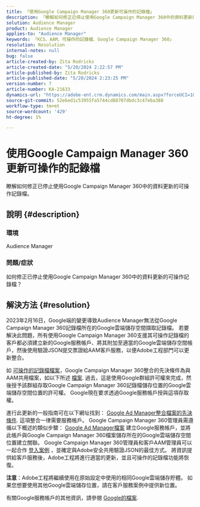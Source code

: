 ```yaml
---
title: 「使用Google Campaign Manager 360更新可操作的記錄檔」
description: 「瞭解如何修正已停止使用Google Campaign Manager 360中的資料更新的可操作記錄檔。」
solution: Audience Manager
product: Audience Manager
applies-to: "Audience Manager"
keywords: 「KCS、AAM、可操作的記錄檔、Google Campaign Manager 360」
resolution: Resolution
internal-notes: null
bug: false
article-created-by: Zita Rodricks
article-created-date: "5/20/2024 2:22:57 PM"
article-published-by: Zita Rodricks
article-published-date: "5/20/2024 2:23:25 PM"
version-number: 7
article-number: KA-21633
dynamics-url: "https://adobe-ent.crm.dynamics.com/main.aspx?forceUCI=1&pagetype=entityrecord&etn=knowledgearticle&id=ec5bf16f-b416-ef11-9f8a-6045bd026dc7"
source-git-commit: 52e6ed1c53955fa5744cd88707dbdc3c47eba388
workflow-type: tm+mt
source-wordcount: '429'
ht-degree: 1%

---
```


# 使用Google Campaign Manager 360更新可操作的記錄檔


瞭解如何修正已停止使用Google Campaign Manager 360中的資料更新的可操作記錄檔。

## 說明 {#description}


### <b>環境</b>

Audience Manager



### <b>問題/症狀</b>

如何修正已停止使用Google Campaign Manager 360中的資料更新的可操作記錄檔？


## 解決方法 {#resolution}


2023年2月16日，Google端的變更導致Audience Manager無法從Google Campaign Manager 360記錄檔所在的Google雲端儲存空間擷取記錄檔。 若要解決此問題，所有使用Google Campaign Manager 360支援其可操作記錄檔的客戶都必須建立新的Google服務帳戶、將其附加至適當的Google雲端儲存空間帳戶，然後使用驗證JSON提交票證給AAM客戶服務，以便Adobe工程部門可以更新整合。

如 [可操作的記錄檔檔案](https://experienceleague.adobe.com/docs/audience-manager/user-guide/implementation-integration-guides/media-data-integration/actionable-log-files.html?lang=en)，Google Campaign Manager 360整合的先決條件為與AAM共用檔案，如以下所述 [檔案](https://experienceleague.adobe.com/docs/audience-manager/user-guide/reporting/audience-optimization-reports/audience-optimization-advertisers/import-dcm.html?lang=en). 過去，這是使用Google群組許可權來完成，然後授予該群組存取Google Campaign Manager 360記錄檔儲存位置的Google雲端儲存空間位置的許可權。 Google現在要求透過Google服務帳戶授與這項存取權。

進行此更新的一般指南可在以下網址找到： [Google Ad Manager整合檔案的先決條件](https://experienceleague.adobe.com/docs/audience-manager/user-guide/reporting/audience-optimization-reports/audience-optimization-publishers/import-dfp.html?lang=en). 這項整合一律需要服務帳戶。 Google Campaign Manager 360管理員需遵循以下概述的類似步驟： [Google Ad Manager檔案](https://experienceleague.adobe.com/docs/audience-manager/user-guide/reporting/audience-optimization-reports/audience-optimization-publishers/import-dfp.html?lang=en) 建立Google服務帳戶，並將此帳戶與Google Campaign Manager 360檔案儲存所在的Google雲端儲存空間位置建立關聯。 Google Campaign Manager 360管理員和客戶AAM管理員可以一起合作 [登入案例](https://experienceleague.adobe.com/docs/customer-one/using/home.html) ，並確定與Adobe安全共用驗證JSON的最佳方式。 將資訊提供給客戶服務後，Adobe工程將進行適當的更新，並且可操作的記錄檔功能將恢復。

<b>注意</b>：Adobe工程將繼續使用在原始設定中使用的相同Google雲端儲存貯體。 如果您想要使用其他Google雲端儲存位置，請在客戶服務案例中提供新位置。

有關Google服務帳戶的其他資訊，請參閱 [Google的檔案](https://cloud.google.com/iam/docs/service-accounts-create#creating_a_service_account).
